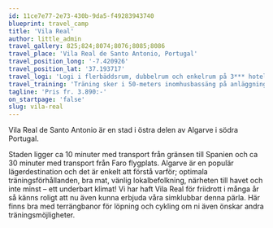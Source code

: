 ```yaml
---
id: 11ce7e77-2e73-430b-9da5-f49283943740
blueprint: travel_camp
title: 'Vila Real'
author: little_admin
travel_gallery: 825;824;8074;8076;8085;8086
travel_place: 'Vila Real de Santo Antonio, Portugal'
travel_position_long: '-7.420926'
travel_position_lat: '37.193717'
travel_logi: 'Logi i flerbäddsrum, dubbelrum och enkelrum på 3*** hotell som ligger centralt i Vila Real. Alla rum har dusch/WC, TV, luftkonditionering och fri Wi-Fi. Det finns utomhuspool på hotellet. Alla måltider servers som buffé.'
travel_training: 'Träning sker i 50-meters inomhusbassäng på anläggningen Complexo Desportivo de Vila Real Santo António. 3 banor totalt.'
tagline: 'Pris fr. 3.890:-'
on_startpage: 'false'
slug: vila-real
---
```

<p>Vila Real de Santo Antonio är en stad i östra delen av Algarve i södra Portugal.</p>
<p>Staden ligger ca 10 minuter med transport från gränsen till Spanien och ca 30 minuter med transport från Faro flygplats. Algarve är en populär lägerdestination och det är enkelt att förstå varför; optimala träningsförhållanden, bra mat, vänlig lokalbefolkning, närheten till havet och inte minst – ett underbart klimat! Vi har haft Vila Real för friidrott i många år så känns roligt att nu även kunna erbjuda våra simklubbar denna pärla. Här finns bra med terrängbanor för löpning och cykling om ni även önskar andra träningsmöjligheter.</p>
